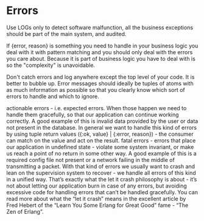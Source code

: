 Errors
======

Use LOGs only to detect software malfunction, all the business exceptions should be part of the main system, and audited.

If {error, reason} is something you need to handle in your business logic you deal with it with pattern matching and you should only deal with the errors you care about. Because it is part of business logic you have to deal with is so the "complexity" is unavoidable.

Don't catch errors and log anywhere except the top level of your code. It is better to bubble up. Error messages should ideally be tuples of atoms with as much information as possible so that you clearly know which sort of errors to handle and which to ignore.



actionable errors - i.e. expected errors. When those happen we need to handle them gracefully, so that our application can continue working correctly. A good example of this is invalid data provided by the user or data not present in the database. In general we want to handle this kind of errors by using tuple return values ({:ok, value} | {:error, reason}) - the consumer can match on the value and act on the result.
fatal errors - errors that place our application in undefined state - violate some system invariant, or make us reach a point of no return in some other way. A good example of this is a required config file not present or a network failing in the middle of transmitting a packet. With that kind of errors we usually want to crash and lean on the supervision system to recover - we handle all errors of this kind in a unified way. That’s exactly what the let it crash philosophy is about - it’s not about letting our application burn in case of any errors, but avoiding excessive code for handling errors that can’t be handled gracefully. You can read more about what the “let it crash” means in the excellent article by Fred Hebert of the “Learn You Some Erlang for Great Good” fame - “The Zen of Erlang”.

